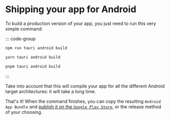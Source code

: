 # Shipping your app for Android

To build a production version of your app, you just need to run this very simple command:

::: code-group
```bash [npm]
npm run tauri android build
```

```bash [yarn]
yarn tauri android build
```

```bash [pnpm]
pnpm tauri android build
```
:::

Take into account that this will compile your app for all the different Android target architectures: it will take a long time.

That's it! When the command finishes, you can copy the resulting `Android App Bundle` and [publish it on the `Google Play Store`](https://developer.android.com/studio/publish), or the release method of your choosing.
